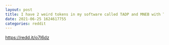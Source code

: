 ```yaml
--- 
layout: post 
title: I have 2 weird tokens in my software called TADP and MNEB with Tokens in them. However, there is no associated USD value to it. Also, cant seem to be able to swap them. Is anyone of you having the same/similar tokens in your wallet? What is the use of these tokens and what can I do with it? 
date: 2021-06-25 1624617755 
categories: reddit 
--- 
```

https://redd.it/o7l6dz